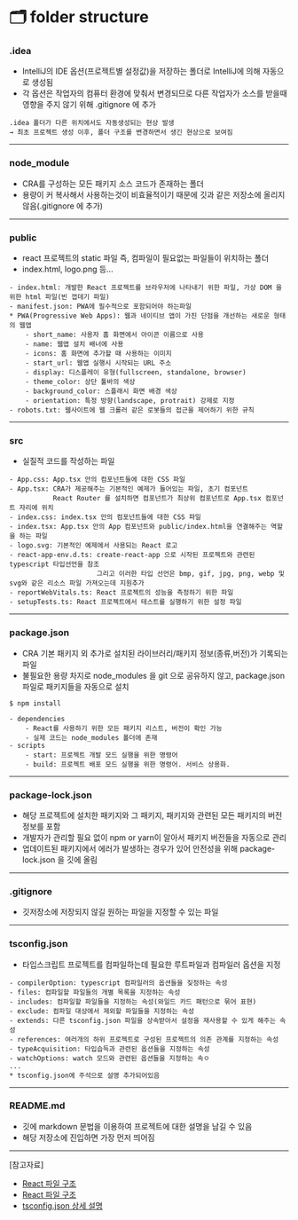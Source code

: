 # 🗂 folder structure

### .idea
- IntelliJ의 IDE 옵션(프로젝트별 설정값)을 저장하는 폴더로 IntelliJ에 의해 자동으로 생성됨
- 각 옵션은 작업자의 컴퓨터 환경에 맞춰서 변경되므로 다른 작업자가 소스를 받을때 영향을 주지 않기 위해 .gitignore 에 추가
```text
.idea 폴더가 다른 위치에서도 자동생성되는 현상 발생 
️→ 최초 프로젝트 생성 이후, 폴더 구조를 변경하면서 생긴 현상으로 보여짐
```
---
### node_module
- CRA를 구성하는 모든 패키지 소스 코드가 존재하는 폴더
- 용량이 커 복사해서 사용하는것이 비효율적이기 때문에 깃과 같은 저장소에 올리지 않음(.gitignore 에 추가)
---
### public
- react 프로젝트의 static 파일 즉, 컴파일이 필요없는 파일들이 위치하는 폴더
- index.html, logo.png 등...
```text
- index.html: 개발한 React 프로젝트를 브라우저에 나타내기 위한 파일, 가상 DOM 을 위한 html 파일(빈 껍데기 파일)
- manifest.json: PWA에 필수적으로 포함되어야 하는파일
* PWA(Progressive Web Apps): 웹과 네이티브 앱이 가진 단점을 개선하는 새로운 형태의 웹앱
    - short_name: 사용자 홈 화면에서 아이콘 이름으로 사용
    - name: 웹앱 설치 배너에 사용
    - icons: 홈 화면에 추가할 때 사용하는 이미지
    - start_url: 웹앱 실행시 시작되는 URL 주소
    - display: 디스플레이 유형(fullscreen, standalone, browser)
    - theme_color: 상단 툴바의 색상
    - background_color: 스플래시 화면 배경 색상
    - orientation: 특정 방향(landscape, protrait) 강제로 지정
- robots.txt: 웹사이트에 웹 크롤러 같은 로봇들의 접근을 제어하기 위한 규칙
```
---
### src
- 실질적 코드를 작성하는 파일
```text
- App.css: App.tsx 안의 컴포넌트들에 대한 CSS 파일
- App.tsx: CRA가 제공해주는 기본적인 예제가 들어있는 파일, 초기 컴포넌트
           React Router 를 설치하면 컴포넌트가 최상위 컴포넌트로 App.tsx 컴포넌트 자리에 위치
- index.css: index.tsx 안의 컴포넌트들에 대한 CSS 파일
- index.tsx: App.tsx 안의 App 컴포넌트와 public/index.html을 연결해주는 역할을 하는 파일
- logo.svg: 기본적인 예제에서 사용되는 React 로고
- react-app-env.d.ts: create-react-app 으로 시작된 프로젝트와 관련된 typescript 타입선언을 참조
                      그리고 이러한 타입 선언은 bmp, gif, jpg, png, webp 및 svg와 같은 리소스 파일 가져오는데 지원추가
- reportWebVitals.ts: React 프로젝트의 성능을 측정하기 위한 파일
- setupTests.ts: React 프로젝트에서 테스트를 실행하기 위한 설정 파일
```
---
### package.json 
- CRA 기본 패키지 외 추가로 설치된 라이브러리/패키지 정보(종류,버전)가 기록되는 파일
- 불필요한 용량 차지로 node_modules 을 git 으로 공유하지 않고, package.json 파일로 패키지들을 자동으로 설치
```shell
$ npm install
```
```text
- dependencies
    - React를 사용하기 위한 모든 패키지 리스트, 버전이 확인 가능
    - 실제 코드는 node_modules 폴더에 존재
- scripts
    - start: 프로젝트 개발 모드 실행을 위한 명령어
    - build: 프로젝트 배포 모드 실행을 위한 명령어. 서비스 상용화.
```
---
### package-lock.json
- 해당 프로젝트에 설치한 패키지와 그 패키지, 패키지와 관련된 모든 패키지의 버전정보를 포함
- 개발자가 관리할 필요 없이 npm or yarn이 알아서 패키지 버전들을 자동으로 관리
- 업데이트된 패키지에서 에러가 발생하는 경우가 있어 안전성을 위해 package-lock.json 을 깃에 올림
---
### .gitignore
- 깃저장소에 저장되지 않길 원하는 파일을 지정할 수 있는 파일
---
### tsconfig.json
- 타입스크립트 프로젝트를 컴파일하는데 필요한 루트파일과 컴파일러 옵션을 지정
```text
- compilerOption: typescript 컴파일러의 옵션들을 짖정하는 속성
- files: 컴파일할 파일들의 개별 목록을 지정하는 속성
- includes: 컴파일할 파일들을 지정하는 속성(와일드 카드 패턴으로 묶어 표현)
- exclude: 컴파일 대상에서 제외할 파일들을 지정하는 속성
- extends: 다른 tsconfig.json 파일을 상속받아서 설정을 재사용할 수 있게 해주는 속성
- references: 여러개의 하위 프로젝트로 구성된 프로젝트의 의존 관계를 지정하는 속성
- typeAcquisition: 타입습득과 관련된 옵션들을 지정하는 속성
- watchOptions: watch 모드와 관련된 옵션들을 지정하는 속ㅇ
...
* tsconfig.json에 주석으로 설명 추가되어있음
```
---
### README.md
- 깃에 markdown 문법을 이용하여 프로젝트에 대한 설명을 남길 수 있음
- 해당 저장소에 진입하면 가장 먼저 띄어짐
---

[참고자료] 
- [React 파일 구조](https://velog.io/@ordidxzero/cra-project-structure)
- [React 파일 구조](https://velog.io/@_seeul/React-%EB%A6%AC%EC%95%A1%ED%8A%B8%EB%A1%9C-%ED%94%84%EB%A1%9C%EC%A0%9D%ED%8A%B8%EB%A5%BC-%EC%A7%84%ED%96%89%ED%95%A0%EB%95%8C-%EC%96%B4%EB%96%BB%EA%B2%8C-%ED%8F%B4%EB%8D%94-%EA%B5%AC%EC%A1%B0%EB%A5%BC-%EC%9E%A1%EB%8A%94%EA%B2%83%EC%9D%B4-%EC%A2%8B%EC%9D%84%EA%B9%8C)
- [tsconfig.json 상세 설명](https://inpa.tistory.com/entry/TS-%F0%9F%93%98-%ED%83%80%EC%9E%85%EC%8A%A4%ED%81%AC%EB%A6%BD%ED%8A%B8-tsconfigjson-%EC%84%A4%EC%A0%95%ED%95%98%EA%B8%B0-%EC%B4%9D%EC%A0%95%EB%A6%AC#tsconfig_%EC%83%9D%EC%84%B1)
